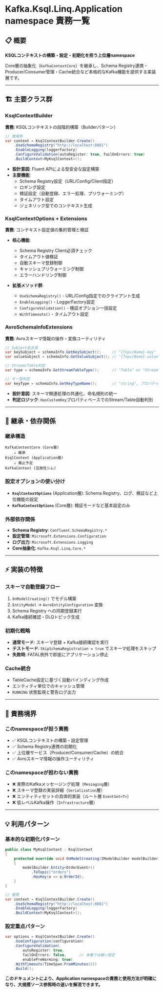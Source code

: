 # Kafka.Ksql.Linq.Application namespace 責務一覧

## 📋 概要
**KSQLコンテキストの構築・設定・初期化を担う上位層namespace**

Core層の抽象化（`KafkaContextCore`）を継承し、Schema Registry連携・Producer/Consumer管理・Cache統合など本格的なKafka機能を提供する実装層です。

---

## 🏗️ 主要クラス群

### **KsqlContextBuilder**
**責務**: KSQLコンテキストの段階的構築（Builderパターン）

```csharp
// 使用例
var context = KsqlContextBuilder.Create()
    .UseSchemaRegistry("http://localhost:8081")
    .EnableLogging(loggerFactory)
    .ConfigureValidation(autoRegister: true, failOnErrors: true)
    .BuildContext<MyKsqlContext>();
```

- **設計意図**: Fluent APIによる型安全な設定構築
- **主要機能**:
  - Schema Registry設定（URL/Config/Client指定）
  - ロギング設定
  - 検証設定（自動登録、エラー処理、プリウォーミング）
  - タイムアウト設定
  - ジェネリック型でのコンテキスト生成

### **KsqlContextOptions + Extensions**
**責務**: コンテキスト設定値の集約管理と検証

- **核心機能**:
  - Schema Registry Client必須チェック
  - タイムアウト値検証
  - 自動スキーマ登録制御
  - キャッシュプリウォーミング制御
  - エラーハンドリング制御

- **拡張メソッド群**:
  - `UseSchemaRegistry()` - URL/Config指定でのクライアント生成
  - `EnableLogging()` - LoggerFactory設定
  - `ConfigureValidation()` - 検証オプション一括設定
  - `WithTimeouts()` - タイムアウト設定

### **AvroSchemaInfoExtensions**
**責務**: Avroスキーマ情報の操作・変換ユーティリティ

```csharp
// Subject名生成
var keySubject = schemaInfo.GetKeySubject();     // "{TopicName}-key"
var valueSubject = schemaInfo.GetValueSubject(); // "{TopicName}-value"

// Stream/Table判定
var type = schemaInfo.GetStreamTableType();      // "Table" or "Stream"

// キー型判定  
var keyType = schemaInfo.GetKeyTypeName();       // "string", プロパティ型名, or "CompositeKey"
```

- **設計意図**: スキーマ関連処理の共通化、命名規則の統一
- **判定ロジック**: `HasCustomKey`プロパティベースでのStream/Table自動判別

---

## 🔗 継承・依存関係

### **継承構造**
```
KafkaContextCore (Core層)
    ↓ 継承
KsqlContext (Application層)
    ↓ 廃止予定
KafkaContext (互換性シム)
```

### **設定オプションの使い分け**
- **`KsqlContextOptions`** (Application層): Schema Registry、ログ、検証など上位機能の設定
- **`KafkaContextOptions`** (Core層): 検証モードなど基本設定のみ

### **外部依存関係**
- **Schema Registry**: `Confluent.SchemaRegistry.*`
- **設定管理**: `Microsoft.Extensions.Configuration`
- **ログ出力**: `Microsoft.Extensions.Logging`
- **Core抽象化**: `Kafka.Ksql.Linq.Core.*`

---

## ⚡ 実装の特徴

### **スキーマ自動登録フロー**
1. `OnModelCreating()` でモデル構築
2. `EntityModel` → `AvroEntityConfiguration` 変換
3. Schema Registry への同期登録実行
4. Kafka接続確認・DLQトピック生成

### **初期化戦略**
- **通常モード**: スキーマ登録 + Kafka接続確認を実行
- **テストモード**: `SkipSchemaRegistration = true` でスキーマ処理をスキップ
- **失敗時**: FATAL例外で即座にアプリケーション停止

### **Cache統合**
- TableCache設定に基づく自動バインディング作成
- エンティティ単位でのキャッシュ管理
- `RUNNING` 状態監視と警告ログ出力

---

## 🎯 責務境界

### **このnamespaceが担う責務**
- ✅ KSQLコンテキストの構築・設定管理
- ✅ Schema Registry連携の初期化
- ✅ 上位層サービス（Producer/Consumer/Cache）の統合
- ✅ Avroスキーマ情報の操作ユーティリティ

### **このnamespaceが担わない責務**  
- ❌ 実際のKafkaメッセージング処理（`Messaging`層）
- ❌ スキーマ登録の実装詳細（`Serialization`層）
- ❌ エンティティセットの具体的実装（ルート層 `EventSet<T>`）
- ❌ 低レベルKafka操作（`Infrastructure`層）

---

## 💡 利用パターン

### **基本的な初期化パターン**
```csharp
public class MyKsqlContext : KsqlContext  
{
    protected override void OnModelCreating(IModelBuilder modelBuilder)
    {
        modelBuilder.Entity<OrderEvent>()
            .ToTopic("orders")
            .HasKey(o => o.OrderId);
    }
}

// 使用
var context = KsqlContextBuilder.Create()
    .UseSchemaRegistry("http://localhost:8081")
    .EnableLogging(loggerFactory)
    .BuildContext<MyKsqlContext>();
```

### **設定重点パターン**  
```csharp
var options = KsqlContextBuilder.Create()
    .UseConfiguration(configuration)
    .ConfigureValidation(
        autoRegister: true,
        failOnErrors: false,      // 本番では緩い設定
        enablePreWarming: true)
    .WithTimeouts(TimeSpan.FromMinutes(2))
    .Build();
```

**このドキュメントにより、Application namespaceの責務と使用方法が明確になり、大規模ソース参照時の迷いを解消できます。**